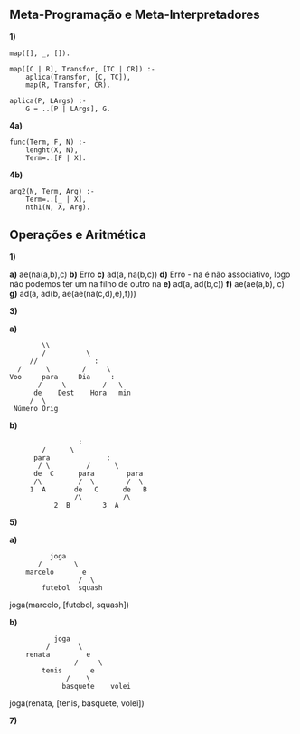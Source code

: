 ## Meta-Programação e Meta-Interpretadores

**1)**

```
map([], _, []).

map([C | R], Transfor, [TC | CR]) :-
    aplica(Transfor, [C, TC]),
    map(R, Transfor, CR).

aplica(P, LArgs) :-
    G = ..[P | LArgs], G.

```

**4a)**

```
func(Term, F, N) :-
	lenght(X, N),
	Term=..[F | X].
```

**4b)**

```
arg2(N, Term, Arg) :-
	Term=..[_ | X],
	nth1(N, X, Arg).
```

## Operações e Aritmética

**1)**

**a)** ae(na(a,b),c)
**b)** Erro
**c)** ad(a, na(b,c))
**d)** Erro - na é não associativo, logo não podemos ter um na filho de outro na
**e)** ad(a, ad(b,c))
**f)** ae(ae(a,b), c)
**g)** ad(a, ad(b, ae(ae(na(c,d),e),f)))

**3)**

**a)**

```
 	    \\
        /          \
     //              :
  /      \        /     \
Voo     para     Dia     :
       /     \         /   \
      de    Dest    Hora   min
     /  \
 Número Orig
```

**b)**

```
	             :
		/	   \
	  para	            :
       / \ 	       /	  \
      de  C      para        para
      /\         /  \        /  \
     1  A       de   C      de   B
	            /\          /\
		   2  B        3  A
```

**5)**

**a)**

```
	      joga
	   /	    \
	marcelo       e
	             /  \
		futebol  squash
```

joga(marcelo, [futebol, squash])

**b)**

```
	       joga
	     /	     \
	renata         e
	            /     \
		tenis       e
			  /    \
	         basquete    volei
```

joga(renata, [tenis, basquete, volei])

**7)**
